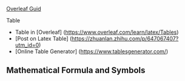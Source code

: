 
[Overleaf Guid](https://www.overleaf.com/learn)

Table 
- Table in [Overleaf] (https://www.overleaf.com/learn/latex/Tables)
- [Post on Latex Table] (https://zhuanlan.zhihu.com/p/647067407?utm_id=0)
- [Online Table Generator] (https://www.tablesgenerator.com/)

Mathematical Formula and Symbols
- 

